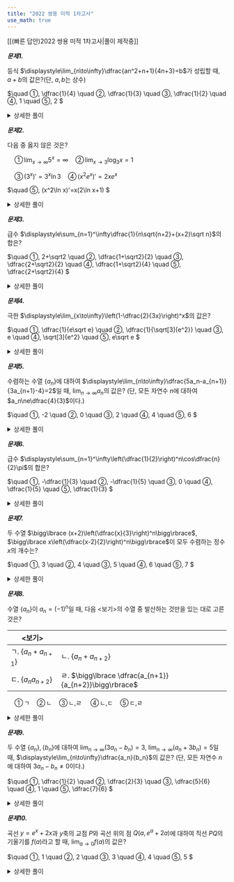 ```yaml
---
title: "2022 쌍용 미적 1차고사"
use_math: true
---
```



[[(빠른 답안)2022 쌍용 미적 1차고사|풀이 제작중]]

***문제1.***

등식 $\displaystyle\lim_{n\to\infty}\dfrac{an^2+n+1}{4n+3}=b$가 성립할 때, $a+b$의 값은?(단, $a, b$는 상수)

$\quad ①\, \dfrac{1}{4}
\quad ②\, \dfrac{1}{3}
\quad ③\, \dfrac{1}{2}
\quad ④\, 1
\quad ⑤\, 2
$ 
<details> 
  <summary>상세한 풀이</summary> 
   <p><img src="/assets/.png"/></p>
 </details>



***문제2.***

다음 중 옳지 않은 것은? 

$\quad ①\, \displaystyle\lim_{x\to\infty}5^x=\infty
\quad ②\, \displaystyle\lim_{x\to3}\log_3x=1$

$\quad ③\, (3^x)'=3^x\ln3
\quad ④\, (x^2e^x)'=2xe^x$

$\quad ⑤\, (x^2\ln x)'=x(2\ln x+1)
$ 
<details> 
  <summary>상세한 풀이</summary> 
   <p><img src="/assets/.png"/></p>
 </details>



***문제3.***

급수 $\displaystyle\sum_{n=1}^\infty\dfrac{1}{n\sqrt{n+2}+(x+2)\sqrt n}$의 합은? 

$\quad ①\, 2+\sqrt2
\quad ②\, \dfrac{1+\sqrt2}{2}
\quad ③\, \dfrac{2+\sqrt2}{2}
\quad ④\, \dfrac{1+\sqrt2}{4}
\quad ⑤\, \dfrac{2+\sqrt2}{4}
$ 
<details> 
  <summary>상세한 풀이</summary> 
   <p><img src="/assets/.png"/></p>
 </details>



***문제4.***

극한 $\displaystyle\lim_{x\to\infty}\left(1-\dfrac{2}{3x}\right)^x$의 값은? 

$\quad ①\, \dfrac{1}{e\sqrt e}
\quad ②\, \dfrac{1}{\sqrt[3]{e^2}}
\quad ③\, e
\quad ④\, \sqrt[3]{e^2}
\quad ⑤\, e\sqrt e
$ 
<details> 
  <summary>상세한 풀이</summary> 
   <p><img src="/assets/.png"/></p>
 </details>



***문제5.***

수렴하는 수열 $\lbrace a_n\rbrace$에 대하여 $\displaystyle\lim_{n\to\infty}\dfrac{5a_n-a_{n+1}}{3a_{n+1}-4}=2$일 때, $\displaystyle\lim_{n\to\infty}a_n$의 값은? (단, 모든 자연수 $n$에 대하여 $a_n\ne\dfrac{4}{3}$이다.) 

$\quad ①\, -2
\quad ②\, 0
\quad ③\, 2
\quad ④\, 4
\quad ⑤\, 6
$ 
<details> 
  <summary>상세한 풀이</summary> 
   <p><img src="/assets/.png"/></p>
 </details>



***문제6.***

급수 $\displaystyle\sum_{n=1}^\infty\left(\dfrac{1}{2}\right)^n\cos\dfrac{n}{2}\pi$의 합은? 

$\quad ①\, -\dfrac{1}{3}
\quad ②\, -\dfrac{1}{5}
\quad ③\, 0
\quad ④\, \dfrac{1}{5}
\quad ⑤\, \dfrac{1}{3}
$ 
<details> 
  <summary>상세한 풀이</summary> 
   <p><img src="/assets/.png"/></p>
 </details>



***문제7.***

두 수열 $\bigg\lbrace (x+2)\left(\dfrac{x}{3}\right)^n\bigg\rbrace$, $\bigg\lbrace x\left(\dfrac{x-2}{2}\right)^n\bigg\rbrace$이 모두 수렴하는 정수 $x$의 개수는?

$\quad ①\, 3
\quad ②\, 4
\quad ③\, 5
\quad ④\, 6
\quad ⑤\, 7
$ 
<details> 
  <summary>상세한 풀이</summary> 
   <p><img src="/assets/.png"/></p>
 </details>



***문제8.***

수열 $\lbrace a_n\rbrace$이 $a_n=(-1)^n$일 때, 다음 $<$보기$>$의 수열 중 발산하는 것만을 있는 대로 고른 것은?

|$<$보기$>$| |
|---|---|
|ㄱ. $\lbrace a_n+a_{n+1}\rbrace$|ㄴ. $\lbrace a_n+a_{n+2}\rbrace$|
|ㄷ. $\lbrace a_na_{n+2}\rbrace$| ㄹ. $\bigg\lbrace \dfrac{a_{n+1}}{a_{n+2}}\bigg\rbrace$|


$\quad ①\,$ㄱ$\quad ②\,$ㄴ$\quad ③\,$ㄴ,ㄹ
$\quad ④\,$ㄴ,ㄷ$\quad ⑤\,$ㄷ,ㄹ
 
<details> 
  <summary>상세한 풀이</summary> 
   <p><img src="/assets/.png"/></p>
 </details>



***문제9.***

두 수열 $\lbrace a_n\rbrace, \lbrace b_n\rbrace$에 대하여 $\displaystyle\lim_{n\to\infty}(3a_n-b_n)=3$, $\displaystyle\lim_{n\to\infty}(a_n+3b_n)=5$일 때, $\displaystyle\lim_{n\to\infty}\dfrac{a_n}{b_n}$의 값은? (단, 모든 자연수 $n$에 대하여 $3a_n-b_n\ne0$이다.) 

$\quad ①\, \dfrac{1}{2}
\quad ②\, \dfrac{2}{3}
\quad ③\, \dfrac{5}{6}
\quad ④\, 1
\quad ⑤\, \dfrac{7}{6}
$ 
<details> 
  <summary>상세한 풀이</summary> 
   <p><img src="/assets/.png"/></p>
 </details>



***문제10.***

곡선 $y=e^x+2x$과 $y$축의 교점 $P$와 곡선 위의 점 $Q(a, e^a+2a)$에 대하여 직선 $PQ$의 기울기를 $f(a)$라고 할 때, $\displaystyle\lim_{a\to0}f(a)$의 값은? 

$\quad ①\, 1
\quad ②\, 2
\quad ③\, 3
\quad ④\, 4
\quad ⑤\, 5
$ 
<details> 
  <summary>상세한 풀이</summary> 
   <p><img src="/assets/.png"/></p>
 </details>



